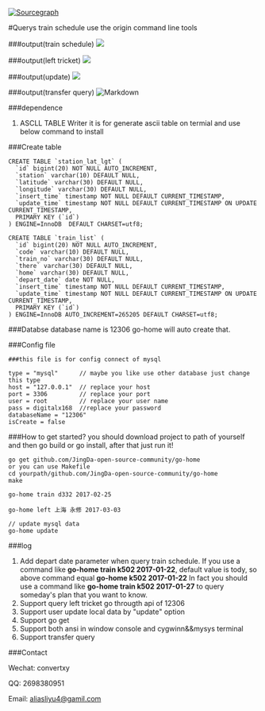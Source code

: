 [![Sourcegraph](https://sourcegraph.com/github.com/JingDa-open-source-community/go-home/-/badge.svg)](https://sourcegraph.com/github.com/JingDa-open-source-community/go-home?badge)

#Querys train schedule use the origin command line tools


###output(train schedule)
![](http://p1.bqimg.com/567571/21b3d09e27e01ec1.gif)


###output(left tricket)
![](http://p1.bpimg.com/567571/bd4a89e17aa0bde0.gif)

###output(update)
![](http://i1.piimg.com/567571/ad64c6ff02bbca8b.gif)

###output(transfer query)
![Markdown](http://i1.piimg.com/1949/744687e65ea09b88.gif)

###dependence
1. ASCLL TABLE Writer it is for generate ascii table on termial
and use below command to install

###Create table
```
CREATE TABLE `station_lat_lgt` (
  `id` bigint(20) NOT NULL AUTO_INCREMENT,
  `station` varchar(10) DEFAULT NULL,
  `latitude` varchar(30) DEFAULT NULL,
  `longitude` varchar(30) DEFAULT NULL,
  `insert_time` timestamp NOT NULL DEFAULT CURRENT_TIMESTAMP,
  `update_time` timestamp NOT NULL DEFAULT CURRENT_TIMESTAMP ON UPDATE CURRENT_TIMESTAMP,
  PRIMARY KEY (`id`)
) ENGINE=InnoDB  DEFAULT CHARSET=utf8;

CREATE TABLE `train_list` (
  `id` bigint(20) NOT NULL AUTO_INCREMENT,
  `code` varchar(10) DEFAULT NULL,
  `train_no` varchar(30) DEFAULT NULL,
  `there` varchar(30) DEFAULT NULL,
  `home` varchar(30) DEFAULT NULL,
  `depart_date` date NOT NULL,
  `insert_time` timestamp NOT NULL DEFAULT CURRENT_TIMESTAMP,
  `update_time` timestamp NOT NULL DEFAULT CURRENT_TIMESTAMP ON UPDATE CURRENT_TIMESTAMP,
  PRIMARY KEY (`id`)
) ENGINE=InnoDB AUTO_INCREMENT=265205 DEFAULT CHARSET=utf8;

```

###Databse
database name is 12306 go-home will auto create that.

###Config file

```
###this file is for config connect of mysql

type = "mysql"      // maybe you like use other database just change this type
host = "127.0.0.1"  // replace your host
port = 3306         // replace your port
user = root         // replace your user name
pass = digitalx168  //replace your password
databaseName = "12306" 
isCreate = false

```

###How to get started?
you should download project to path of yourself and then go build or go install, after that just run it!

```
go get github.com/JingDa-open-source-community/go-home
or you can use Makefile
cd yourpath/github.com/JingDa-open-source-community/go-home
make

go-home train d332 2017-02-25

go-home left 上海 永修 2017-03-03

// update mysql data
go-home update
```

###log

1. Add depart date parameter when query train schedule.
If you use a command like **go-home train k502 2017-01-22**, default value is tody,
so above command equal **go-home k502 2017-01-22**
In fact you should use a command like **go-home train k502 2017-01-27** to query someday's plan that you want to know. 
2. Support query left tricket go througth api of 12306 
3. Support user update local data by "update" option
4. Support go get
5. Support both ansi in window console and cygwinn&&mysys terminal 
6. Support transfer query

###Contact

Wechat: convertxy

QQ: 2698380951

Email: aliasliyu4@gamil.com

